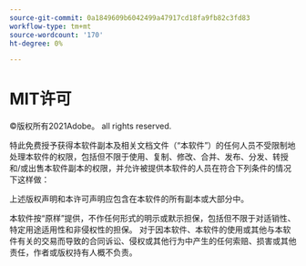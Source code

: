 ```yaml
---
source-git-commit: 0a1849609b6042499a47917cd18fa9fb82c3fd83
workflow-type: tm+mt
source-wordcount: '170'
ht-degree: 0%

---
```

# MIT许可

©版权所有2021Adobe。 all rights reserved.

特此免费授予获得本软件副本及相关文档文件（“本软件”）的任何人员不受限制地处理本软件的权限，包括但不限于使用、复制、修改、合并、发布、分发、转授和/或出售本软件副本的权限，并允许被提供本软件的人员在符合下列条件的情况下这样做：

上述版权声明和本许可声明应包含在本软件的所有副本或大部分中。

本软件按“原样”提供，不作任何形式的明示或默示担保，包括但不限于对适销性、特定用途适用性和非侵权性的担保。 对于因本软件、本软件的使用或其他与本软件有关的交易而导致的合同诉讼、侵权或其他行为中产生的任何索赔、损害或其他责任，作者或版权持有人概不负责。

